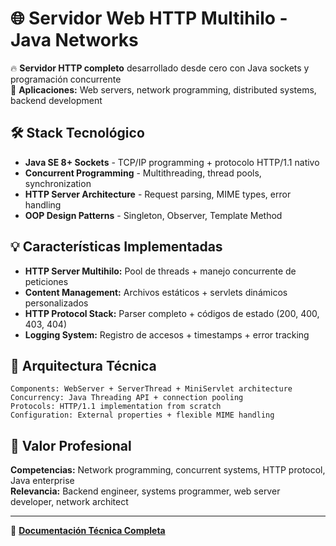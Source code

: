 # 🌐 Servidor Web HTTP Multihilo - Java Networks

🔥 **Servidor HTTP completo** desarrollado desde cero con Java sockets y programación concurrente  
🎯 **Aplicaciones:** Web servers, network programming, distributed systems, backend development

## 🛠️ Stack Tecnológico
- **Java SE 8+ Sockets** - TCP/IP programming + protocolo HTTP/1.1 nativo
- **Concurrent Programming** - Multithreading, thread pools, synchronization
- **HTTP Server Architecture** - Request parsing, MIME types, error handling
- **OOP Design Patterns** - Singleton, Observer, Template Method

## 💡 Características Implementadas
- **HTTP Server Multihilo:** Pool de threads + manejo concurrente de peticiones
- **Content Management:** Archivos estáticos + servlets dinámicos personalizados
- **HTTP Protocol Stack:** Parser completo + códigos de estado (200, 400, 403, 404)
- **Logging System:** Registro de accesos + timestamps + error tracking

## 🔧 Arquitectura Técnica
```
Components: WebServer + ServerThread + MiniServlet architecture
Concurrency: Java Threading API + connection pooling
Protocols: HTTP/1.1 implementation from scratch
Configuration: External properties + flexible MIME handling
```

## 🎯 Valor Profesional
**Competencias:** Network programming, concurrent systems, HTTP protocol, Java enterprise  
**Relevancia:** Backend engineer, systems programmer, web server developer, network architect

---
📘 **[Documentación Técnica Completa](README_TECNICO.md)**
